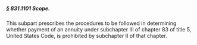 ##### § 831.1101 Scope. #####

This subpart prescribes the procedures to be followed in determining whether payment of an annuity under subchapter III of chapter 83 of title 5, United States Code, is prohibited by subchapter II of that chapter.